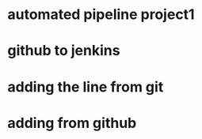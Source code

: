 # automated pipeline project1
# github to jenkins
# adding the line from git
# adding from github

 
